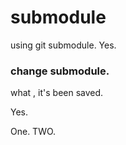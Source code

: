# submodule
using git submodule.
Yes.
### change submodule.


what , it's been saved.

Yes.


One.
TWO.
